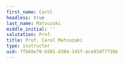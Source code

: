 ```yaml
---
first_name: Carol
headless: true
last_name: Matsuzaki
middle_initial: ''
salutation: Prof.
title: Prof. Carol Matsuzaki
type: instructor
uid: 7fb68e70-b501-d384-145f-ace93df771bb
---
```

